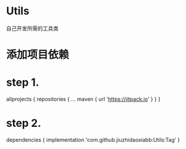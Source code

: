 # Utils
自己开发所需的工具类
# 添加项目依赖
# step 1.
allprojects {
		repositories {
			...
			maven { url 'https://jitpack.io' }
		}
	}
  # step 2.
  dependencies {
	        implementation 'com.github.jiuzhidaoxiabb:Utils:Tag'
	}
